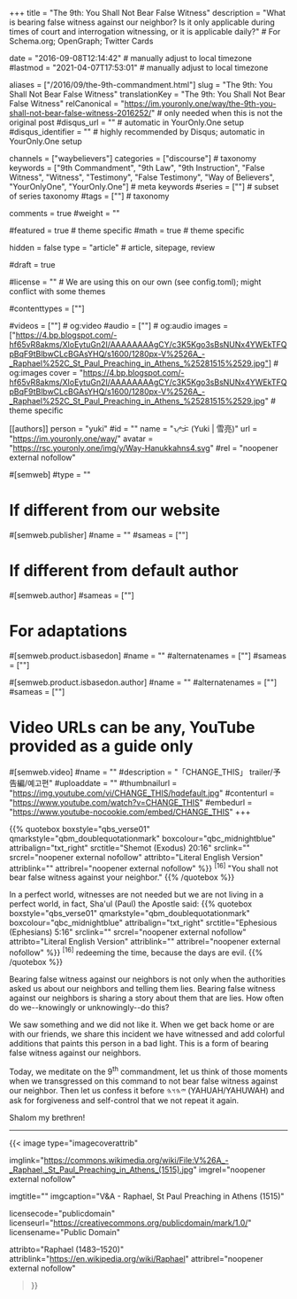 +++
title = "The 9th: You Shall Not Bear False Witness"
description = "What is bearing false witness against our neighbor? Is it only applicable during times of court and interrogation witnessing, or it is applicable daily?"  # For Schema.org; OpenGraph; Twitter Cards

date = "2016-09-08T12:14:42"                          # manually adjust to local timezone
#lastmod = "2021-04-07T17:53:01"                 # manually adjust to local timezone

aliases = ["/2016/09/the-9th-commandment.html"]
slug = "The 9th: You Shall Not Bear False Witness"
translationKey = "The 9th: You Shall Not Bear False Witness"
relCanonical = "https://im.youronly.one/way/the-9th-you-shall-not-bear-false-witness-2016252/"                           # only needed when this is not the original post
#disqus_url = ""                                                    # automatic in YourOnly.One setup
#disqus_identifier = ""                                             # highly recommended by Disqus; automatic in YourOnly.One setup

channels = ["waybelievers"]
categories = ["discourse"]                           # taxonomy
keywords = ["9th Commandment", "9th Law", "9th Instruction", "False Witness", "Witness", "Testimony", "False Testimony", "Way of Believers", "YourOnlyOne", "YourOnly.One"]                             # meta keywords
#series = [""]                               # subset of series taxonomy
#tags = [""]                                 # taxonomy

comments = true
#weight = ""

#featured = true                              # theme specific
#math = true                                  # theme specific

hidden = false
type = "article"                                                           # article, sitepage, review

#draft = true

#license = ""                                 # We are using this on our own (see config.toml); might conflict with some themes

#contenttypes = [""]

#videos = [""]                                # og:video
#audio = [""]                                 # og:audio
images = ["https://4.bp.blogspot.com/-hf65vR8akms/XloEytuGn2I/AAAAAAAAgCY/c3K5Kgo3sBsNUNx4YWEkTFQpBqF9tBlbwCLcBGAsYHQ/s1600/1280px-V%2526A_-_Raphael%252C_St_Paul_Preaching_in_Athens_%25281515%2529.jpg"]    # og:images
cover = "https://4.bp.blogspot.com/-hf65vR8akms/XloEytuGn2I/AAAAAAAAgCY/c3K5Kgo3sBsNUNx4YWEkTFQpBqF9tBlbwCLcBGAsYHQ/s1600/1280px-V%2526A_-_Raphael%252C_St_Paul_Preaching_in_Athens_%25281515%2529.jpg"       # theme specific

[[authors]]
person = "yuki"
#id = ""
name = "ᜌᜓᜃᜒ (Yuki | 雪亮)"
url = "https://im.youronly.one/way/"
avatar = "https://rsc.youronly.one/img/y/Way-Hanukkahns4.svg"
#rel = "noopener external nofollow"

#[semweb]
#type = ""

# If different from our website
#[semweb.publisher]
#name = ""
#sameas = [""]

# If different from default author
#[semweb.author]
#sameas = [""]

# For adaptations
#[semweb.product.isbasedon]
#name = ""
#alternatenames = [""]
#sameas = [""]

#[semweb.product.isbasedon.author]
#name = ""
#alternatenames = [""]
#sameas = [""]

# Video URLs can be any, YouTube provided as a guide only
#[semweb.video]
#name = ""
#description = "「CHANGE_THIS」 trailer/予告編/예고편"
#uploaddate = ""
#thumbnailurl = "https://img.youtube.com/vi/CHANGE_THIS/hqdefault.jpg"
#contenturl = "https://www.youtube.com/watch?v=CHANGE_THIS"
#embedurl = "https://www.youtube-nocookie.com/embed/CHANGE_THIS"
+++

{{% quotebox boxstyle="qbs_verse01" qmarkstyle="qbm_doublequotationmark" boxcolour="qbc_midnightblue" attribalign="txt_right" srctitle="Shemot (Exodus) 20:16" srclink="" srcrel="noopener external nofollow" attribto="Literal English Version" attriblink="" attribrel="noopener external nofollow" %}}
<sup>[16]</sup> "You shall not bear false witness against your neighbor."
{{% /quotebox %}}

<!--more-->

In a perfect world, witnesses are not needed but we are not living in a perfect world, in fact, Sha'ul (Paul) the Apostle said:
{{% quotebox boxstyle="qbs_verse01" qmarkstyle="qbm_doublequotationmark" boxcolour="qbc_midnightblue" attribalign="txt_right" srctitle="Ephesious (Ephesians) 5:16" srclink="" srcrel="noopener external nofollow" attribto="Literal English Version" attriblink="" attribrel="noopener external nofollow" %}}
<sup>[16]</sup> redeeming the time, because the days are evil.
{{% /quotebox %}}

Bearing false witness against our neighbors is not only when the authorities asked us about our neighbors and telling them lies. Bearing false witness against our neighbors is sharing a story about them that are lies. How often do we--knowingly or unknowingly--do this?

We saw something and we did not like it. When we get back home or are with our friends, we share this incident we have witnessed and add colorful additions that paints this person in a bad light. This is a form of bearing false witness against our neighbors.

Today, we meditate on the 9<sup>th</sup> commandment, let us think of those moments when we transgressed on this command to not bear false witness against our neighbor. Then let us confess it before <bdo dir="rtl" lang="hbo-Hebr">𐤉𐤄𐤅𐤄</bdo> (YAHUAH/YAHUWAH) and ask for forgiveness and self-control that we not repeat it again.

Shalom my brethren!

-------

{{< image
  type="imagecoverattrib"

  imglink="https://commons.wikimedia.org/wiki/File:V%26A_-_Raphael,_St_Paul_Preaching_in_Athens_(1515).jpg"
  imgrel="noopener external nofollow"

  imgtitle=""
  imgcaption="V&amp;A - Raphael, St Paul Preaching in Athens (1515)"

  licensecode="publicdomain"
  licenseurl="https://creativecommons.org/publicdomain/mark/1.0/"
  licensename="Public Domain"

  attribto="Raphael (1483–1520)"
  attriblink="https://en.wikipedia.org/wiki/Raphael"
  attribrel="noopener external nofollow"
>}}
